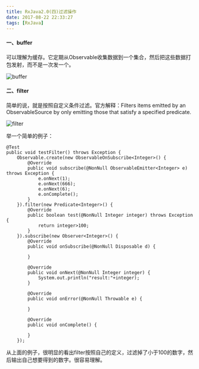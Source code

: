 ```yaml
---
title: RxJava2.0(四)过滤操作
date: 2017-08-22 22:33:27
tags: [RxJava]
---
```



#### 一、buffer

可以理解为缓存。它定期从Observable收集数据到一个集合，然后把这些数据打包发射，而不是一次发一个。

![buffer](http://ot29getcp.bkt.clouddn.com/images/buffer.png)


#### 二、filter
 
 简单的说，就是按照自定义条件过滤。官方解释：Filters items emitted by an ObservableSource by only emitting those that satisfy a specified predicate.

![filter](http://ot29getcp.bkt.clouddn.com/images/filter.png)

举一个简单的例子：

	@Test
    public void testFilter() throws Exception {
        Observable.create(new ObservableOnSubscribe<Integer>() {
            @Override
            public void subscribe(@NonNull ObservableEmitter<Integer> e) throws Exception {
                e.onNext(1);
                e.onNext(666);
                e.onNext(6);
                e.onComplete();
            }
        }).filter(new Predicate<Integer>() {
            @Override
            public boolean test(@NonNull Integer integer) throws Exception {
                return integer>100;
            }
        }).subscribe(new Observer<Integer>() {
            @Override
            public void onSubscribe(@NonNull Disposable d) {

            }

            @Override
            public void onNext(@NonNull Integer integer) {
                System.out.println("result:"+integer);
            }

            @Override
            public void onError(@NonNull Throwable e) {

            }

            @Override
            public void onComplete() {

            }
        });


从上面的例子，很明显的看出filter按照自己的定义，过滤掉了小于100的数字，然后输出自己想要得到的数字。很容易理解。
